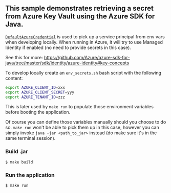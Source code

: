 ## This sample demonstrates retrieving a secret from Azure Key Vault using the Azure SDK for Java.

[`DefaultAzureCredential`][1] is used to pick up a service principal from env vars when developing locally.
When running in Azure, it will try to use Managed Identity if enabled (no need to provide secrets in this case).

See this for more:
https://github.com/Azure/azure-sdk-for-java/tree/master/sdk/identity/azure-identity#key-concepts

To develop locally create an `env_secrets.sh` bash script with the following content:

```bash
export AZURE_CLIENT_ID=xxx
export AZURE_CLIENT_SECRET=yyy
export AZURE_TENANT_ID=zzz
```

This is later used by `make run` to populate those environment variables before booting the application.

Of course you can define those variables manually should you choose to do so. `make run` won't be able to pick them up in this case, however you can simply invoke `java -jar <path_to_jar>` instead (do make sure it's in the same terminal session).

### Build .jar
```
$ make build
```

### Run the application

```
$ make run
```


[1]: https://github.com/Azure/azure-sdk-for-java/tree/master/sdk/identity/azure-identity#defaultazurecredential
